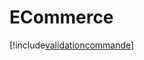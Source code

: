 # ECommerce

[!include[validationcommande](ecommerce.validationcommande.autogen.md)]

























































































